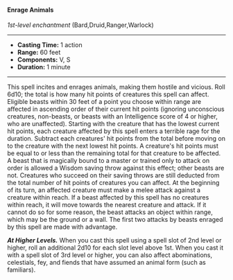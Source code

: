 #### Enrage Animals
*1st-level enchantment* (Bard,Druid,Ranger,Warlock)
___
- **Casting Time:** 1 action
- **Range:** 60 feet
- **Components:** V, S
- **Duration:** 1 minute
---
This spell incites and enrages animals, making them
hostile and vicious. Roll 6d10; the total is how many
hit points of creatures this spell can affect. Eligible
beasts within 30 feet of a point you choose within
range are affected in ascending order of their
current hit points (ignoring unconscious creatures,
non-beasts, or beasts with an Intelligence score of 4
or higher, who are unaffected).
Starting with the creature that has the lowest
current hit points, each creature affected by this
spell enters a terrible rage for the duration. Subtract
each creatures' hit points from the total before
moving on to the creature with the next lowest hit
points. A creature's hit points must be equal to or
less than the remaining total for that creature to be
affected.
A beast that is magically bound to a master or
trained only to attack on order is allowed a Wisdom
saving throw against this effect; other beasts are
not. Creatures who succeed on their saving throws
are still deducted from the total number of hit
points of creatures you can affect.
At the beginning of its turn, an affected creature
must make a melee attack against a creature within
reach. If a beast affected by this spell has no
creatures within reach, it will move towards the
nearest creature and attack. If it cannot do so for
some reason, the beast attacks an object within
range, which may be the ground or a wall.
The first two attacks by beasts enraged by this
spell are made with advantage.

***At Higher Levels.***  When you cast this spell using
a spell slot of 2nd level or higher, roll an additional
2d10 for each slot level above 1st. When you cast it
with a spell slot of 3rd level or higher, you can also
affect abominations, celestials, fey, and fiends that
have assumed an animal form (such as familiars).
